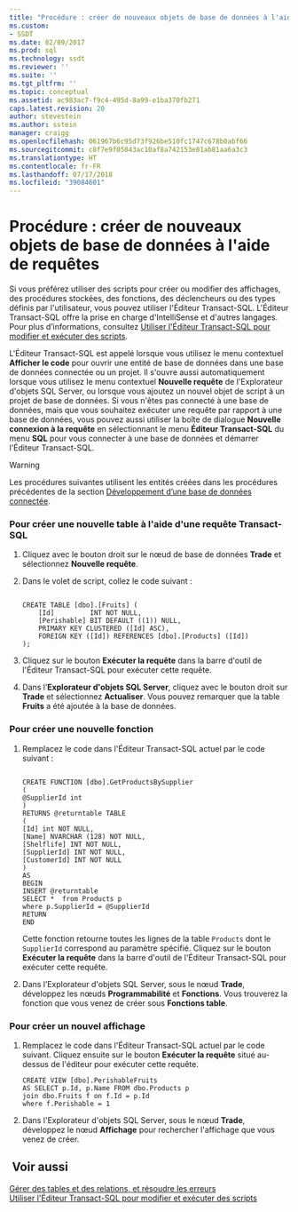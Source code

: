 ```yaml
---
title: "Procédure : créer de nouveaux objets de base de données à l'aide de requêtes | Microsoft Docs"
ms.custom:
- SSDT
ms.date: 02/09/2017
ms.prod: sql
ms.technology: ssdt
ms.reviewer: ''
ms.suite: ''
ms.tgt_pltfrm: ''
ms.topic: conceptual
ms.assetid: ac983ac7-f9c4-495d-8a99-e1ba370fb271
caps.latest.revision: 20
author: stevestein
ms.author: sstein
manager: craigg
ms.openlocfilehash: 061967b6c95d73f926be510fc1747c678b0abf66
ms.sourcegitcommit: c8f7e9f05043ac10af8a742153e81ab81aa6a3c3
ms.translationtype: HT
ms.contentlocale: fr-FR
ms.lasthandoff: 07/17/2018
ms.locfileid: "39084601"
---
```

# <a name="how-to-create-new-database-objects-using-queries"></a>Procédure : créer de nouveaux objets de base de données à l'aide de requêtes
Si vous préférez utiliser des scripts pour créer ou modifier des affichages, des procédures stockées, des fonctions, des déclencheurs ou des types définis par l'utilisateur, vous pouvez utiliser l'Éditeur Transact\-SQL. L'Éditeur Transact\-SQL offre la prise en charge d'IntelliSense et d'autres langages. Pour plus d’informations, consultez [Utiliser l'Éditeur Transact-SQL pour modifier et exécuter des scripts](../ssdt/use-transact-sql-editor-to-edit-and-execute-scripts.md).  
  
L'Éditeur Transact\-SQL est appelé lorsque vous utilisez le menu contextuel **Afficher le code** pour ouvrir une entité de base de données dans une base de données connectée ou un projet. Il s'ouvre aussi automatiquement lorsque vous utilisez le menu contextuel **Nouvelle requête** de l'Explorateur d'objets SQL Server, ou lorsque vous ajoutez un nouvel objet de script à un projet de base de données. Si vous n'êtes pas connecté à une base de données, mais que vous souhaitez exécuter une requête par rapport à une base de données, vous pouvez aussi utiliser la boîte de dialogue **Nouvelle connexion à la requête** en sélectionnant le menu **Éditeur Transact-SQL** du menu **SQL** pour vous connecter à une base de données et démarrer l'Éditeur Transact\-SQL.  
  
> [!WARNING]  
> Les procédures suivantes utilisent les entités créées dans les procédures précédentes de la section [Développement d’une base de données connectée](../ssdt/connected-database-development.md).  
  
### <a name="to-create-a-new-table-using-a-transact-sql-query"></a>Pour créer une nouvelle table à l'aide d'une requête Transact\-SQL  
  
1.  Cliquez avec le bouton droit sur le nœud de base de données **Trade** et sélectionnez **Nouvelle requête**.  
  
2.  Dans le volet de script, collez le code suivant :  
  
    ```  
  
    CREATE TABLE [dbo].[Fruits] (  
        [Id]         INT NOT NULL,  
        [Perishable] BIT DEFAULT ((1)) NULL,  
        PRIMARY KEY CLUSTERED ([Id] ASC),  
        FOREIGN KEY ([Id]) REFERENCES [dbo].[Products] ([Id])   
    );  
    ```  
  
3.  Cliquez sur le bouton **Exécuter la requête** dans la barre d'outil de l'Éditeur Transact\-SQL pour exécuter cette requête.  
  
4.  Dans l’**Explorateur d'objets SQL Server**, cliquez avec le bouton droit sur **Trade** et sélectionnez **Actualiser**. Vous pouvez remarquer que la table **Fruits** a été ajoutée à la base de données.  
  
### <a name="to-create-a-new-function"></a>Pour créer une nouvelle fonction  
  
1.  Remplacez le code dans l'Éditeur Transact\-SQL actuel par le code suivant :  
  
    ```  
  
    CREATE FUNCTION [dbo].GetProductsBySupplier  
    (  
    @SupplierId int  
    )  
    RETURNS @returntable TABLE   
    (  
    [Id] int NOT NULL,   
    [Name] NVARCHAR (128) NOT NULL,  
    [Shelflife] INT NOT NULL,  
    [SupplierId] INT NOT NULL,  
    [CustomerId] INT NOT NULL  
    )  
    AS  
    BEGIN  
    INSERT @returntable  
    SELECT *  from Products p  
    where p.SupplierId = @SupplierId  
    RETURN   
    END  
    ```  
  
    Cette fonction retourne toutes les lignes de la table `Products` dont le `SupplierId` correspond au paramètre spécifié. Cliquez sur le bouton **Exécuter la requête** dans la barre d'outil de l'Éditeur Transact\-SQL pour exécuter cette requête.  
  
2.  Dans l’Explorateur d'objets SQL Server, sous le nœud **Trade**, développez les nœuds **Programmabilité** et **Fonctions**. Vous trouverez la fonction que vous venez de créer sous **Fonctions table**.  
  
### <a name="to-create-a-new-view"></a>Pour créer un nouvel affichage  
  
1.  Remplacez le code dans l'Éditeur Transact\-SQL actuel par le code suivant. Cliquez ensuite sur le bouton **Exécuter la requête** situé au-dessus de l'éditeur pour exécuter cette requête.  
  
    ```  
    CREATE VIEW [dbo].PerishableFruits   
    AS SELECT p.Id, p.Name FROM dbo.Products p  
    join dbo.Fruits f on f.Id = p.Id  
    where f.Perishable = 1  
    ```  
  
2.  Dans l'Explorateur d'objets SQL Server, sous le nœud **Trade**, développez le nœud **Affichage** pour rechercher l'affichage que vous venez de créer.  
  
## <a name="see-also"></a> Voir aussi  
[Gérer des tables et des relations, et résoudre les erreurs](../ssdt/manage-tables-relationships-and-fix-errors.md)  
[Utiliser l'Éditeur Transact-SQL pour modifier et exécuter des scripts](../ssdt/use-transact-sql-editor-to-edit-and-execute-scripts.md)  
  
